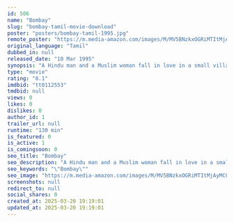 ```yaml
---
id: 506
name: "Bombay"
slug: "bombay-tamil-movie-download"
poster: "posters/bombay-tamil-1995.jpg"
remote_poster: "https://m.media-amazon.com/images/M/MV5BNzkxOGRiMTItMjAyMC00NjRhLWJjODktNWY5YzQwNDYyZmViXkEyXkFqcGc@._V1_SX300.jpg"
original_language: "Tamil"
dubbed_in: null
released_date: "10 Mar 1995"
synopsis: "A Hindu man and a Muslim woman fall in love in a small village and move to Mumbai, where they have two children. However, growing religious tensions and erupting riots threaten to tear the family apart."
type: "movie"
rating: "8.1"
imdbid: "tt0112553"
tmdbid: null
views: 0
likes: 0
dislikes: 0
author_id: 1
trailer_url: null
runtime: "130 min"
is_featured: 0
is_active: 1
is_comingsoon: 0
seo_title: "Bombay"
seo_description: "A Hindu man and a Muslim woman fall in love in a small village and move to Mumbai, where they have two children. However, growing religious tensions and erupting riots threaten to tear the family apart."
seo_keywords: "\"Bombay\""
seo_image: "https://m.media-amazon.com/images/M/MV5BNzkxOGRiMTItMjAyMC00NjRhLWJjODktNWY5YzQwNDYyZmViXkEyXkFqcGc@._V1_SX300.jpg"
screenshots: null
redirect_to: null
social_shares: 0
created_at: 2025-03-20 19:19:01
updated_at: 2025-03-20 19:19:01
---
```


